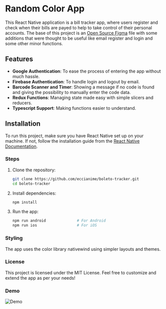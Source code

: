 # Random Color App

This React Native application is a bill tracker app, where users register and check when their bills are payed to help to take control of their personal accounts. The base of this project is an [Open Source Figma](<https://www.figma.com/design/oJo3teJP4AkqiedVlMXh7J/PayFlow-(Community)?node-id=0-1&t=A6ItIvZClwS8UAk3-1>) file with some additions that were thought to be useful like email register and login and some other minor functions.

## Features

- **Google Authentication**: To ease the process of entering the app without much hassle.
- **Firebase Authentication**: To handle login and logout by email.
- **Barcode Scanner and Timer**: Showing a message if no code is found and giving the possibility to manually enter the code data.
- **Redux Functions**: Managing state made easy with simple slicers and reducers.
- **Typescript Support**: Making functions easier to understand.

## Installation

To run this project, make sure you have React Native set up on your machine. If not, follow the installation guide from the [React Native Documentation](https://reactnative.dev/docs/environment-setup).

### Steps

1. Clone the repository:

   ```bash
   git clone https://github.com/eccianime/boleto-tracker.git
   cd boleto-tracker
   ```

2. Install dependencies:

   ```bash
   npm install
   ```

3. Run the app:

   ```bash
   npm run android              # For Android
   npm run ios                  # For iOS
   ```

### Styling

The app uses the color library nativewind using simpler layouts and themes.

### License

This project is licensed under the MIT License. Feel free to customize and extend the app as per your needs!

### Demo

![Demo](https://github.com/eccianime/boleto-tracker/blob/master/demo.gif)

